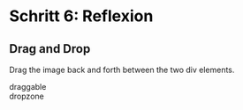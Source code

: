 <h1 style="color:#000000">Schritt 6: Reflexion</h1>

<script>
function onDragStart(event) {
  event.dataTransfer.setData('text/plain', event.target.id);
  event.currentTarget.style.backgroundColor = 'yellow';
}
</script>

<h2>Drag and Drop</h2>

<p>Drag the image back and forth between the two div elements.</p>

<div class="example-parent">
  <div class="example-origin">
    <div id="draggable-1" class="example-draggable" draggable="true" ondragstart="onDragStart(event)">draggable</div>
  </div>
  <div class="example-dropzone">dropzone</div>
</div>
